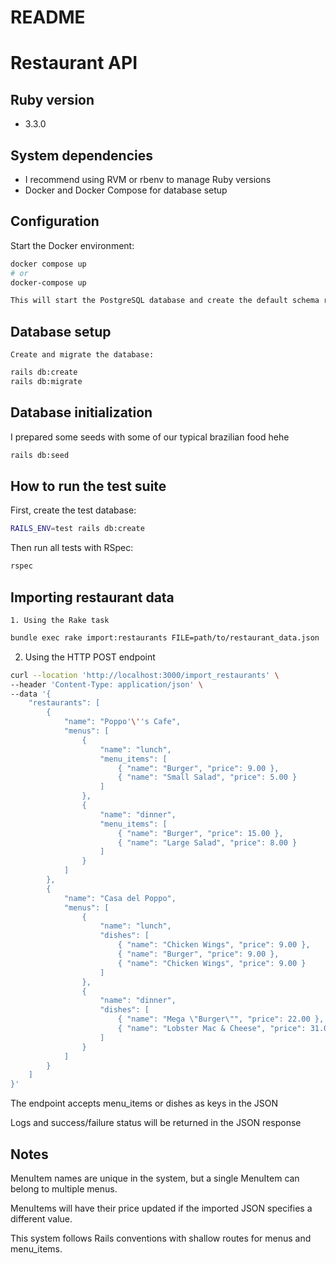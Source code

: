 # README

# Restaurant API

## Ruby version
- 3.3.0

## System dependencies
- I recommend using RVM or rbenv to manage Ruby versions
- Docker and Docker Compose for database setup

## Configuration
Start the Docker environment:

```bash
docker compose up
# or
docker-compose up

This will start the PostgreSQL database and create the default schema restaurant_api using init.sql.
```

## Database setup
    Create and migrate the database:

```bash
rails db:create
rails db:migrate
```
    
## Database initialization

I prepared some seeds with some of our typical brazilian food hehe

```bash
rails db:seed
```

## How to run the test suite
First, create the test database:
```bash
RAILS_ENV=test rails db:create
```
Then run all tests with RSpec:
```bash
rspec
```
## Importing restaurant data

    1. Using the Rake task
```bash
bundle exec rake import:restaurants FILE=path/to/restaurant_data.json
```

2. Using the HTTP POST endpoint
```bash
curl --location 'http://localhost:3000/import_restaurants' \
--header 'Content-Type: application/json' \
--data '{
    "restaurants": [
        {
            "name": "Poppo'\''s Cafe",
            "menus": [
                {
                    "name": "lunch",
                    "menu_items": [
                        { "name": "Burger", "price": 9.00 },
                        { "name": "Small Salad", "price": 5.00 }
                    ]
                },
                {
                    "name": "dinner",
                    "menu_items": [
                        { "name": "Burger", "price": 15.00 },
                        { "name": "Large Salad", "price": 8.00 }
                    ]
                }
            ]
        },
        {
            "name": "Casa del Poppo",
            "menus": [
                {
                    "name": "lunch",
                    "dishes": [
                        { "name": "Chicken Wings", "price": 9.00 },
                        { "name": "Burger", "price": 9.00 },
                        { "name": "Chicken Wings", "price": 9.00 }
                    ]
                },
                {
                    "name": "dinner",
                    "dishes": [
                        { "name": "Mega \"Burger\"", "price": 22.00 },
                        { "name": "Lobster Mac & Cheese", "price": 31.00 }
                    ]
                }
            ]
        }
    ]
}'
```
The endpoint accepts menu_items or dishes as keys in the JSON

Logs and success/failure status will be returned in the JSON response

## Notes

MenuItem names are unique in the system, but a single MenuItem can belong to multiple menus.

MenuItems will have their price updated if the imported JSON specifies a different value.

This system follows Rails conventions with shallow routes for menus and menu_items.